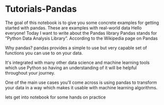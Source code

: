 # Tutorials-Pandas
The goal of this notebook is to give you some concrete examples for getting started with pandas. These are examples with real-world data
Hello everyone! Today I want to write about the Pandas library 
Pandas stands for “Python Data Analysis Library”. According to the Wikipedia page on Pandas

Why pandas?
pandas provides a simple to use but very capable set of functions you can use to on your data.

It's integrated with many other data science and machine learning tools which use Python so having an understanding of it will be helpful throughout your journey.

One of the main use cases you'll come across is using pandas to transform your data in a way which makes it usable with machine learning algorithms.

lets get into notebook for some hands on practice
